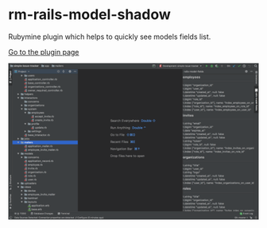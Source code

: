 # rm-rails-model-shadow
Rubymine plugin which helps to quickly see 
models fields list.

[Go to the plugin page](https://plugins.jetbrains.com/plugin/11490-rails-model-shadow)

![](screen.png)